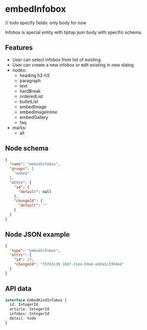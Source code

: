 # embedInfobox

// todo specify fields: only body for now

Infobox is special entity with tiptap json body with specific schema.

## Features
- User can select infobox from list of existing.
- User can create a new infobox or edit existing in new dialog
- nodes:
  - heading h2-h5
  - paragraph
  - text
  - hardBreak
  - orderedList
  - bulletList
  - embedImage
  - embedImageInline
  - embedGallery
  - faq
- marks:
  - all

## Node schema

```json
{
  "name": "embedInfobox",
  "groups": [
    "embed"
  ],
  "attrs": {
    "id": {
      "default": null
    },
    "changeId": {
      "default": ""
    }
  }
}
```

## Node JSON example

```json
{
  "type": "embedInfobox",
  "attrs": {
    "id": 23,
    "changeId": "75f63c30-168f-11ee-b9a4-edda1c3364ed"
  }
}
```

## API data

```ts
interface EmbedKindInfobox {
  id: IntegerId
  article: IntegerId
  infobox: IntegerId
  detail: todo
}
```
